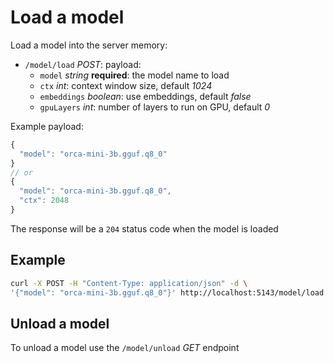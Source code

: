 # Load a model

Load a model into the server memory:

- `/model/load` *POST*: payload:
  - `model` *string* **required**: the model name to load
  - `ctx` *int*: context window size, default *1024*
  - `embeddings` *boolean*: use embeddings, default *false*
  - `gpuLayers` *int*: number of layers to run on GPU, default *0*

Example payload:

```js
{
  "model": "orca-mini-3b.gguf.q8_0"
}
// or
{
  "model": "orca-mini-3b.gguf.q8_0",
  "ctx": 2048
}
```

The response will be a `204` status code when the model is loaded

## Example

```bash
curl -X POST -H "Content-Type: application/json" -d \
'{"model": "orca-mini-3b.gguf.q8_0"}' http://localhost:5143/model/load
```

## Unload a model

To unload a model use the `/model/unload` *GET* endpoint